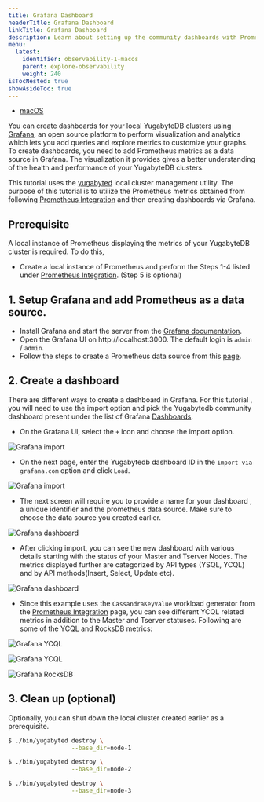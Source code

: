 ```yaml
---
title: Grafana Dashboard
headerTitle: Grafana Dashboard
linkTitle: Grafana Dashboard 
description: Learn about setting up the community dashboards with Prometheus data source using Grafana.
menu:
  latest:
    identifier: observability-1-macos
    parent: explore-observability
    weight: 240
isTocNested: true
showAsideToc: true
---
```


 <ul class="nav nav-tabs-alt nav-tabs-yb">

  <li >
    <a href="/latest/explore/observability/grafana-dashboard/macos/" class="nav-link active">
      <i class="fab fa-apple" aria-hidden="true"></i>
      macOS
    </a>
  </li>
  </ul>
   
  You can create dashboards for your local YugabyteDB clusters using [Grafana](https://grafana.com/grafana/), an open source platform to perform visualization and analytics which lets you add queries and explore metrics to customize your graphs.
  To create dashboards, you need to add Prometheus metrics as a data source in Grafana. The visualization it provides gives a better understanding of the health and performance of your YugabyteDB clusters. 

  This tutorial uses the [yugabyted](https://docs.yugabyte.com/latest/reference/configuration/yugabyted) local cluster management utility. 
  The purpose of this tutorial is to utilize the Prometheus metrics obtained from following [Prometheus Integration](https://docs.yugabyte.com/latest/explore/observability/prometheus-integration/macos/) and then  creating dashboards via Grafana.
  ## Prerequisite

  A local instance of Prometheus displaying the metrics of your YugabyteDB cluster is required. To do this,
  - Create a local instance of Prometheus and perform  the Steps 1-4 listed under [Prometheus Integration](https://docs.yugabyte.com/latest/explore/observability/prometheus-integration/macos/). (Step 5 is optional)

  ## 1. Setup Grafana and add Prometheus as a data source.
  - Install Grafana and start the server from the [Grafana documentation](https://grafana.com/docs/grafana/latest/installation/mac/).
  - Open the Grafana UI on http://localhost:3000. The default login is `admin` / `admin`. 
  - Follow the steps to create a Prometheus data source from this [page](https://prometheus.io/docs/visualization/grafana/). 

  ## 2. Create a dashboard
  There are different ways to create a dashboard in Grafana. For this tutorial , you will need to use the import option and pick the Yugabytedb community dashboard present under the list of Grafana [Dashboards](https://grafana.com/grafana/dashboards/12620).

  - On the Grafana UI, select the `+` icon and choose the import option.

  ![Grafana import](/images/ce/grafana-add.png)

  - On the next page, enter the Yugabytedb dashboard ID in the `import via grafana.com` option and click `Load`.

  ![Grafana import](/images/ce/grafana-import.png)

  - The next screen will require you to provide a name for your dashboard , a unique identifier and the prometheus data source. Make sure to choose the data source you created earlier.

  ![Grafana dashboard](/images/ce/graf-dash-details.png)

  - After clicking import, you can see the new dashboard with various details starting with the status of your Master and Tserver Nodes. The metrics displayed further are categorized by API types (YSQL, YCQL) and by API methods(Insert, Select, Update etc). 

  ![Grafana dashboard](/images/ce/graf-server-status.png)

  - Since this example uses the `CassandraKeyValue` workload generator from the [Prometheus Integration](https://docs.yugabyte.com/latest/explore/observability/prometheus-integration/macos/) page, you can see different YCQL related metrics in addition to the Master and Tserver statuses. 
  Following are some of the YCQL and RocksDB metrics:

  ![Grafana YCQL](/images/ce/graf-ycql-ops.png)

  ![Grafana YCQL](/images/ce/graf-ycql-select.png)

  ![Grafana RocksDB](/images/ce/graf-rocksdb.png)

  ## 3. Clean up (optional)

  Optionally, you can shut down the local cluster created earlier as a prerequisite.

  ```sh
  $ ./bin/yugabyted destroy \
                    --base_dir=node-1
  ```

  ```sh
  $ ./bin/yugabyted destroy \
                    --base_dir=node-2
  ```

  ```sh
  $ ./bin/yugabyted destroy \
                    --base_dir=node-3
  ```
